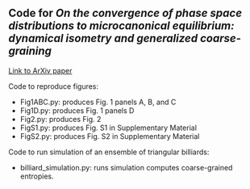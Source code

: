 
## Code for *On the convergence of phase space distributions to microcanonical equilibrium: dynamical isometry and generalized coarse-graining*

[Link to ArXiv paper](https://arxiv.org/abs/2404.05123)

Code to reproduce figures:
* Fig1ABC.py: produces Fig. 1 panels A, B, and C
* Fig1D.py: produces Fig. 1 panels D
* Fig2.py: produces Fig. 2
* FigS1.py: produces Fig. S1 in Supplementary Material
* FigS2.py: produces Fig. S2 in Supplementary Material


Code to run simulation of an ensemble of triangular billiards:
* billiard_simulation.py: runs simulation computes coarse-grained entropies.